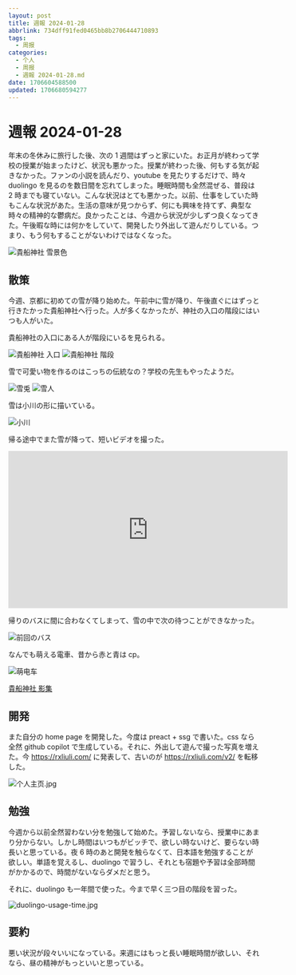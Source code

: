 ```yaml
---
layout: post
title: 週報 2024-01-28
abbrlink: 734dff91fed0465bb8b2706444710893
tags:
  - 周报
categories:
  - 个人
  - 周报
  - 週報 2024-01-28.md
date: 1706604588500
updated: 1706680594277
---
```


# 週報 2024-01-28

年末の冬休みに旅行した後、次の 1 週間はずっと家にいた。お正月が終わって学校の授業が始まったけど、状況も悪かった。授業が終わった後、何もする気が起きなかった。ファンの小説を読んだり、youtube を見たりするだけで、時々 duolingo を見るのを数日間を忘れてしまった。睡眠時間も全然混ぜる、普段は 2 時までも寝ていない。こんな状況はとても悪かった。以前、仕事をしていた時もこんな状況があた。生活の意味が見つからず、何にも興味を持てず、典型な時々の精神的な鬱病だ。良かったことは、今週から状況が少しずつ良くなってきた。午後暇な時には何かをしていて、開発したり外出して遊んだりしている。つまり、もう何もすることがないわけではなくなった。

![貴船神社 雪景色](https://image-proxy.rxliuli.com/?url=https://lh3.googleusercontent.com/pw/ABLVV85QrNKm-gLaGZJU89L6-Wg2U91w0fyYOFrfCcpWxbJlHWJ2UMhxbBOwDOaBHl0NkGM0VdXOS17bmva3yyQYT4QLtK-Sg3CrlLjuBpLLHcUTIknIYL7Ah7r0IVhpXRXAe0m9l2YYdKCu-NbeZipHqua-Aw=w2554-h1916-s-no-gm)

## 散策

今週、京都に初めての雪が降り始めた。午前中に雪が降り、午後直ぐにはずっと行きたかった貴船神社へ行った。人が多くなかったが、神社の入口の階段にはいつも人がいた。

貴船神社の入口にある人が階段にいるを見られる。

![貴船神社 入口](https://image-proxy.rxliuli.com/?url=https://lh3.googleusercontent.com/pw/ABLVV845-ZhF7XooaK69ayqK7ch1Oz-9CTiSFORAIMEbP4VR0f_UMuCJEl98ufcxonp2I_Eak526vgaFQo6qFcCOx15hWxxYsgkOmCK3NpYVdU3s8yeK8oRrj32t6fHb4ex9dT8-27LRTLCoXahnfldS1_PiCw=w2554-h1916-s-no-gm)
![貴船神社 階段](https://image-proxy.rxliuli.com/?url=https://lh3.googleusercontent.com/pw/ABLVV86PAZvXU5aJHWTFocNzhUV22-FoBcLeEuUEJpI0r66_JHIeNrclSTsDEsSTf5qT5LPEVtduJGe83NvW8ascXUVTu8mfRccS3nh86MUal_nRFqCyj9zOpHqiExNsDqGIVpzayr4v_fENZsKV42sJTcW4qg=w1438-h1916-s-no-gm)

雪で可愛い物を作るのはこっちの伝統なの？学校の先生もやったようだ。

![雪兎](https://image-proxy.rxliuli.com/?url=https://lh3.googleusercontent.com/pw/ABLVV84bRc0dcv6OzsRMSv2t-sSsIhyvrrqXCtbbwFR6oJt-kjZUAk-43TPYxhP9OStvYlHqQb9JP1-YLi9tQzbzSs9a2tjzfxDCzFvAuAysEPAXZYzEz8Wr2kAKT7Uqt4brJsI-zS_cmm4H0U7pS4lAd0pV6A=w2554-h1916-s-no-gm)
![雪人](https://image-proxy.rxliuli.com/?url=https://lh3.googleusercontent.com/pw/ABLVV84UaFC_wxD9DUPhbJ-8k9RkX3sIDinxkhrucOwYX-ncbhl1mNtloE0r5Sy9pMfrbTHNz7Kv8ScMO_vTQ4oXnBDcB9myAqh5Lq275cv5PHq3GkiF2JNbumCghPVUWx4-vKX7acb-q02xqTSht9hEDpwoCA=w1438-h1916-s-no-gm)

雪は小川の形に描いている。

![小川](https://image-proxy.rxliuli.com/?url=https://lh3.googleusercontent.com/pw/ABLVV87YD0lrHSqKjB1lETPvC6jU2rcJYKmH3S4kcV4BVW0W35ou95mBOvs8iRxmQCnS3uNPq-McqyAhJlzRKjgvEhX3eW5gZ8i4Pf99M_Mxnanu0s4WdCpMKx1KPovLeodRxa5EoJqH5L1-_T1-6YWSF_1fiA=w2554-h1916-s-no-gm)

帰る途中でまた雪が降って、短いビデオを撮った。

<iframe width="560" height="315" src="https://www.youtube.com/embed/39SUz7ZeyXc?si=ASAJ-HLizGFsqwAa" title="YouTube video player" frameborder="0" allow="accelerometer; autoplay; clipboard-write; encrypted-media; gyroscope; picture-in-picture; web-share" allowfullscreen></iframe>

帰りのバスに間に合わなくてしまって、雪の中で次の待つことができなかった。

![前回のバス](https://image-proxy.rxliuli.com/?url=https://lh3.googleusercontent.com/pw/ABLVV87je3odUygh_OZiO9DKQIh-dac03P7mShBQxTm2VSh6yXpdmOI-AITiY6W29CHcfvjv1322ozgRDENW6ijlSmwvmz3L1E-KMTxQDrz9G4LFlaMiO_qfy7fSh6Ryo6a4LMVKWigiRgOPgV_4nAbMeMjU7Q=w1438-h1916-s-no-gm)

なんでも萌える電車、昔から赤と青は cp。

![萌电车](https://image-proxy.rxliuli.com/?url=https://lh3.googleusercontent.com/pw/ABLVV84fZB7UP8cGM6ydI30moNTw8L9q0D0ImOu3LkyCx417TPQG3h1UTgnDL_JXeiMIrIgbQHLilSKk3iDmgPY4sCvahqZzRroVu8WtpdKZzMJDh1pYtnPyGvGsqP7aeU-aTm9hjoBaTEzMMTcG8NwEDhn5XQ=w1438-h1916-s-no-gm?authuser=0)

[貴船神社 影集](https://photos.app.goo.gl/XvsDmu2t7axRU8fFA)

## 開発

また自分の home page を開発した。今度は preact + ssg で書いた。css なら全然 github copilot で生成している。それに、外出して遊んで撮った写真を増えた。今 <https://rxliuli.com/> に発表して、古いのが <https://rxliuli.com/v2/> を転移した。

![个人主页.jpg](/resources/addeaf0027fc4458b2ec8343de66e65a.jpg)

## 勉強

今週から以前全然習わない分を勉強して始めた。予習しないなら、授業中にあまり分からない。しかし時間はいつもがビッチで、欲しい時ないけど、要らない時長いと思っている。夜 6 時のあと開発を触らなくて、日本語を勉強することが欲しい。単語を覚えるし、duolingo で習うし、それとも宿題や予習は全部時間がかかるので、時間がないならダメだと思う。

それに、duolingo も一年間で使った。今まで早く三つ目の階段を習った。

![duolingo-usage-time.jpg](/resources/172b1ef190824e51a7c9d099f09270f2.jpg)

## 要約

悪い状況が段々いいになっている。来週にはもっと長い睡眠時間が欲しい、それなら、昼の精神がもっといいと思っている。
